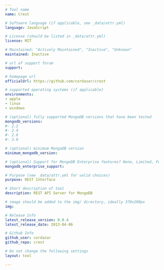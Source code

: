 ```yaml
---
# Tool name
name: Crest

# Software language (if applicable, see _data/attr.yml)
language: JavaScript

# License (should be listed in _data/attr.yml)
license: MIT

# Maintained: "Actively Maintained", "Inactive", "Unknown"
maintained: Inactive

# url of support forum
support:

# homepage url
officialUrl: https://github.com/cordazar/crest

# supported operating systems (if applicable)
environments:
- apple
- linux
- windows

# (optional) fully supported MongoDB versions that have been tested
mongodb_versions:
#- 2.2
#- 2.4
#- 2.6
#- 3.0

# (optional) minimum MongoDB version
minimum_mongodb_version:

# (optional) Support for MongoDB Enterprise features? None, Limited, Full
mongodb_enterprise_support: 

# Purpose (see _data/attr.yml for valid choices)
purpose: REST Interface

# Short description of tool
description: REST API Server for MongoDB

# image should be added to the img/ directory, ideally 370x200px
img:

# Release Info
latest_release_version: 0.0.4
latest_release_date: 2013-04-06

# Github Info
github_user: cordazar
github_repo: crest

# Do not change the following settings
layout: tool

---
```

